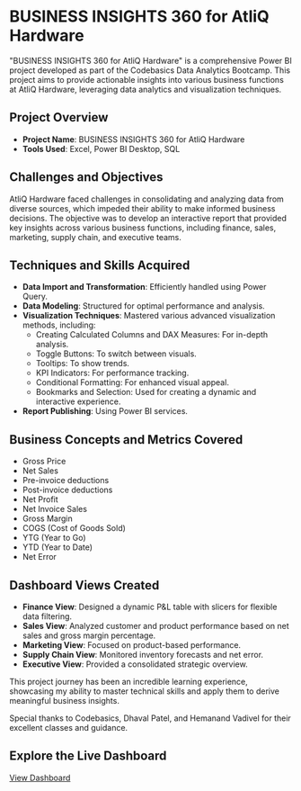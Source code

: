 # BUSINESS INSIGHTS 360 for AtliQ Hardware

"BUSINESS INSIGHTS 360 for AtliQ Hardware" is a comprehensive Power BI project developed as part of the Codebasics Data Analytics Bootcamp. This project aims to provide actionable insights into various business functions at AtliQ Hardware, leveraging data analytics and visualization techniques.

## Project Overview
- **Project Name**: BUSINESS INSIGHTS 360 for AtliQ Hardware
- **Tools Used**: Excel, Power BI Desktop, SQL

## Challenges and Objectives
AtliQ Hardware faced challenges in consolidating and analyzing data from diverse sources, which impeded their ability to make informed business decisions. The objective was to develop an interactive report that provided key insights across various business functions, including finance, sales, marketing, supply chain, and executive teams.

## Techniques and Skills Acquired
- **Data Import and Transformation**: Efficiently handled using Power Query.
- **Data Modeling**: Structured for optimal performance and analysis.
- **Visualization Techniques**: Mastered various advanced visualization methods, including:
  - Creating Calculated Columns and DAX Measures: For in-depth analysis.
  - Toggle Buttons: To switch between visuals.
  - Tooltips: To show trends.
  - KPI Indicators: For performance tracking.
  - Conditional Formatting: For enhanced visual appeal.
  - Bookmarks and Selection: Used for creating a dynamic and interactive experience.
- **Report Publishing**: Using Power BI services.

## Business Concepts and Metrics Covered
- Gross Price
- Net Sales
- Pre-invoice deductions
- Post-invoice deductions
- Net Profit
- Net Invoice Sales
- Gross Margin
- COGS (Cost of Goods Sold)
- YTG (Year to Go)
- YTD (Year to Date)
- Net Error

## Dashboard Views Created
- **Finance View**: Designed a dynamic P&L table with slicers for flexible data filtering.
- **Sales View**: Analyzed customer and product performance based on net sales and gross margin percentage.
- **Marketing View**: Focused on product-based performance.
- **Supply Chain View**: Monitored inventory forecasts and net error.
- **Executive View**: Provided a consolidated strategic overview.

This project journey has been an incredible learning experience, showcasing my ability to master technical skills and apply them to derive meaningful business insights.

Special thanks to Codebasics, Dhaval Patel, and Hemanand Vadivel for their excellent classes and guidance.

## Explore the Live Dashboard
[View Dashboard](https://app.powerbi.com/view?r=eyJrIjoiYTEzNDZjN2ItZTkyNS00ZjJhLWE0MzUtODAwOTg0MTAwNjFkIiwidCI6ImM2ZTU0OWIzLTVmNDUtNDAzMi1hYWU5LWQ0MjQ0ZGM1YjJjNCJ9)
